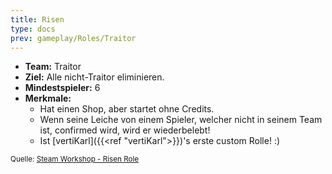 ```yaml
---
title: Risen
type: docs
prev: gameplay/Roles/Traitor
---
```


- **Team:** Traitor
- **Ziel:** Alle nicht-Traitor eliminieren.
- **Mindestspieler:** 6
- **Merkmale:**
  - Hat einen Shop, aber startet ohne Credits.
  - Wenn seine Leiche von einem Spieler, welcher nicht in seinem Team ist, confirmed wird, wird er wiederbelebt!
  - Ist [vertiKarl]({{<ref "vertiKarl">}})'s erste custom Rolle! :)

<small>Quelle: [Steam Workshop - Risen Role](https://steamcommunity.com/sharedfiles/filedetails/?id=3430358869)</small>
